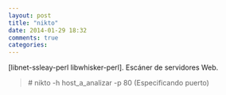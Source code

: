 ```yaml
---
layout: post
title: "nikto"
date: 2014-01-29 18:32
comments: true
categories: 
---
```

[libnet-ssleay-perl libwhisker-perl]. Escáner de servidores Web. 

>\# nikto -h host_a_analizar -p 80 (Especificando puerto)

